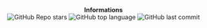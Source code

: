 <p align="center"> 
    <b>Informations</b><br>
    <img alt="GitHub Repo stars" src="https://github.com/Matthieu946/Cesar/blob/main/README.md">
    <img alt="GitHub top language" src="https://img.shields.io/github/languages/top/Its-Vichy/Guildead">
    <img alt="GitHub last commit" src="https://img.shields.io/github/last-commit/Its-Vichy/Guildead">
</p>
